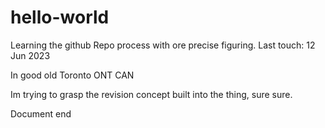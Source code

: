 # hello-world
Learning the github Repo process with ore precise figuring. Last touch: 12 Jun 2023 

In good old Toronto ONT CAN

Im trying to grasp the revision concept built into the thing, sure sure.

Document end
